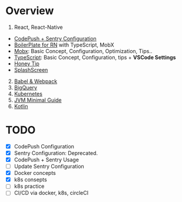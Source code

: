 # Overview

1. React, React-Native

  - [CodePush + Sentry Configuration](./React%2C%20React-Native/Sentry%2BCodePush)
  - [BoilerPlate for RN](./React%2C%20React-Native/BolierPlate)
  with TypeScript, MobX
  - [Mobx](./React%2C%20React-Native/Mobx): Basic Concept, Configuration, Optimization, Tips..
  - [TypeScript](./React%2C%20React-Native/TypeScript): Basic Concept, Configuration, tips + **VSCode Settings**
  - [Honey Tip](./React%2C%20React-Native/Honey%20Tip)
  - [SplashScreen](./React%2C%20React-Native/SplashScreen)

2. [Babel & Webpack](./BabelWebpack)
3. [BigQuery](./BigQuery)
4. [Kubernetes](./Kubernetes)
5. [JVM Minimal Guide](./Java)
6. [Kotlin](./Kotlin)


# TODO

- [x] CodePush Configuration
- [x] Sentry Configuration: Deprecated.
- [x] CodePush + Sentry Usage
- [ ] Update Sentry Configuration
- [x] Docker concepts
- [x] k8s consepts
- [ ] k8s practice
- [ ] CI/CD via docker, k8s, circleCI

